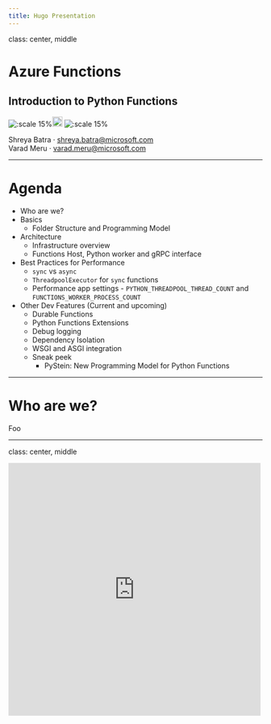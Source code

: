 ```yaml
---
title: Hugo Presentation
---
```


class: center, middle

# Azure Functions

## Introduction to Python Functions

![:scale 15%](img/FunctionApps.png)<img src="img/Heart.png" width="20"> ![:scale 15%](img/logo_python.png)

Shreya Batra · <shreya.batra@microsoft.com> <br>
Varad Meru · <varad.meru@microsoft.com>

---

# Agenda

- Who are we?
- Basics
  - Folder Structure and Programming Model
- Architecture
  - Infrastructure overview
  - Functions Host, Python worker and gRPC interface
- Best Practices for Performance
  - `sync` vs `async`
  - `ThreadpoolExecutor` for `sync` functions
  - Performance app settings - `PYTHON_THREADPOOL_THREAD_COUNT` and `FUNCTIONS_WORKER_PROCESS_COUNT`
- Other Dev Features (Current and upcoming)
  - Durable Functions 
  - Python Functions Extensions
  - Debug logging
  - Dependency Isolation
  - WSGI and ASGI integration
  - Sneak peek
    - PyStein: New Programming Model for Python Functions

---

# Who are we?

Foo

---

class: center, middle

<iframe src="https://giphy.com/embed/LRORznnSGSNYqjUxUf" width="500" height="500" frameBorder="0" class="giphy-embed" allowFullScreen></iframe>
